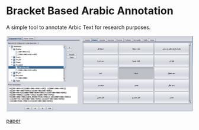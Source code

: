 # Bracket Based Arabic Annotation

A simple tool to annotate Arbic Text for research purposes.

<img src="./assets/b2a2.png"/>


[paper](https://thesai.org/Downloads/Volume8No7/Paper_10-A_Proposed_Adaptive_Scheme_for_Arabic_Part_of_Speech.pdf)

